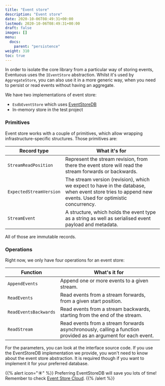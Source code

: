 ```yaml
---
title: "Event store"
description: "Event store"
date: 2020-10-06T08:49:31+00:00
lastmod: 2020-10-06T08:49:31+00:00
draft: false
images: []
menu:
  docs:
    parent: "persistence"
weight: 310
toc: true
---
```


In order to isolate the core library from a particular way of storing events, Eventuous uses the `IEventStore` abstraction. Whilst it's used by `AggregateStore`, you can also use it in a more generic way, when you need to persist or read events without having an aggregate.

We have two implementations of event store:
- `EsdbEventStore` which uses [EventStoreDB](https://eventstore.com)
- In-memory store in the test project

### Primitives

Event store works with a couple of primitives, which allow wrapping infrastructure-specific structures. Those primitives are:

| Record type | What it's for |
| ----------- | ------------- |
| `StreamReadPosition` | Represent the stream revision, from there the event store will read the stream forwards or backwards. |
| `ExpectedStreamVersion` | The stream version (revision), which we expect to have in the database, when event store tries to append new events. Used for optimistic concurrency. |
| `StreamEvent` | A structure, which holds the event type as a string as well as serialised event payload and metadata. |

All of those are immutable records.

### Operations

Right now, we only have four operations for an event store:

| Function | What's it for |
| -------- | ------------- |
| `AppendEvents` | Append one or more events to a given stream. |
| `ReadEvents` | Read events from a stream forwards, from a given start position. |
| `ReadEventsBackwards` | Read events from a stream backwards, starting from the end of the stream. |
| `ReadStream` | Read events from a stream forwards asynchronously, calling a function provided as an argument for each event. |

For the parameters, you can look at the interface source code. If you use the EventStoreDB implementation we provide, you won't need to know about the event store abstraction. It is required though if you want to implement it for your preferred database.

{{% alert icon="☀️" %}}
Preferring EventStoreDB will save you lots of time!
Remember to check [Event Store Cloud](https://www.eventstore.com/event-store-cloud).
{{% /alert %}}
